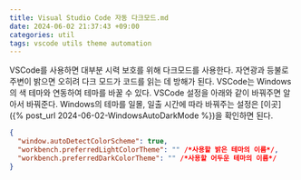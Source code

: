 ```yaml
---
title: Visual Studio Code 자동 다크모드.md
date: 2024-06-02 21:37:43 +09:00
categories: util
tags: vscode utils theme automation
---
```


VSCode를 사용하면 대부분 시력 보호를 위해 다크모드를 사용한다.
자연광과 등불로 주변이 밝으면 오히려 다크 모드가 코드를 읽는 데 방해가 된다.
VSCode는 Windows의 색 테마와 연동하여 테마를 바꿀 수 있다.
VSCode 설정을 아래와 같이 바꿔주면 알아서 바꿔준다.
Windows의 테마를 일몰, 일출 시간에 따라 바꿔주는 설정은 [이곳]({% post_url 2024-06-02-WindowsAutoDarkMode %})을 확인하면 된다.

```json
{
  "window.autoDetectColorScheme": true,
  "workbench.preferredLightColorTheme": "" /*사용할 밝은 테마의 이름*/,
  "workbench.preferredDarkColorTheme": "" /*사용할 어두운 테마의 이름*/
}
```

